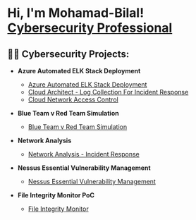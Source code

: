 <h1>Hi, I'm Mohamad-Bilal! <br/><a href="https://www.linkedin.com/in/bilal-nathalia/">Cybersecurity Professional</a>
<h2>👨‍💻 Cybersecurity Projects:</h2>

- <b>Azure Automated ELK Stack Deployment</b>
  - [Azure Automated ELK Stack Deployment](https://github.com/BilalN23/Azure-Automated-ELK-Stack-Deployment)
  - [Cloud Architect - Log Collection For Incident Response](https://github.com/BilalN23/Cloud-Architect---Log-Collection-For-Incident-Response)
  - [Cloud Network Access Control](https://github.com/BilalN23/Cloud-Network-Access-Control)
  
- <b>Blue Team v Red Team Simulation</b>
  - [Blue Team v Red Team Simulation](https://github.com/BilalN23/Blue-Team-v-Red-Team)
    
- <b>Network Analysis</b>
  - [Network Analysis - Incident Response](https://github.com/BilalN23/Network-Analysis/)
    
- <b>Nessus Essential Vulnerability Management</b>
  - [Nessus Essential Vulnerability Management](https://github.com/BilalN23/Nessus-Essential-Vulnerability-Management)
    
- <b>File Integrity Monitor PoC</b>
  - [File Integrity Monitor](https://github.com/BilalN23/File-Integrity-Monitor)


